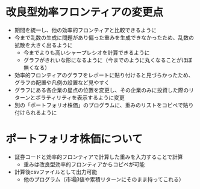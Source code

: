 # 改良型効率フロンティアの変更点

* 期間を統一し、他の効率的フロンティアと比較できるように
* 今まで乱数の生成に問題があり偏った重みを生成できなかったため、乱数の拡散を大きく出るように
  * 今までよりも高いシャープレシオを計算できるように
  * グラフがきれいな形になるように（今までのように丸くなることがほぼ無くなる）
* 効率的フロンティアのグラフをレポートに貼り付けると見づらかったため、グラフの配置や凡例の設置など見やすく
* グラフにある各企業の星点の位置を変更し、その企業のみに投資した際のリターンとボラティリティを表示するように変更
* 別の「ポートフォリオ株価」のプログラムに、重みのリストをコピペで貼り付けられるように

# ポートフォリオ株価について

* 証券コードと効率的フロンティアで計算した重みを入力することで計算
  * 重みは改良型効率的フロンティアからコピペが可能
* 計算後csvファイルとして出力可能
  * 他のプログラム（市場β値や累積リターンにそのまま持ってこれる）